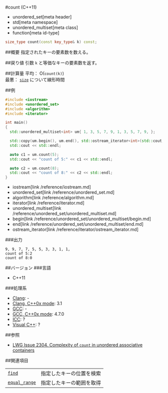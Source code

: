 #count (C++11)
* unordered_set[meta header]
* std[meta namespace]
* unordered_multiset[meta class]
* function[meta id-type]

```cpp
size_type count(const key_type& k) const;
```

##概要
指定されたキーの要素数を数える。


##戻り値
引数 `k` と等価なキーの要素数を返す。


##計算量
平均： O(`count(k)`)  
最悪： [`size`](size.md) について線形時間


##例
```cpp
#include <iostream>
#include <unordered_set>
#include <algorithm>
#include <iterator>

int main()
{
  std::unordered_multiset<int> um{ 1, 3, 5, 7, 9, 1, 3, 5, 7, 9, };

  std::copy(um.begin(), um.end(), std::ostream_iterator<int>(std::cout, ", "));
  std::cout << std::endl;

  auto c1 = um.count(5);
  std::cout << "count of 5:" << c1 << std::endl;

  auto c2 = um.count(8);
  std::cout << "count of 8:" << c2 << std::endl;
}
```
* iostream[link /reference/iostream.md]
* unordered_set[link /reference/unordered_set.md]
* algorithm[link /reference/algorithm.md]
* iterator[link /reference/iterator.md]
* unordered_multiset[link /reference/unordered_set/unordered_multiset.md]
* begin[link /reference/unordered_set/unordered_multiset/begin.md]
* end[link /reference/unordered_set/unordered_multiset/end.md]
* ostream_iterator[link /reference/iterator/ostream_iterator.md]

###出力
```
9, 9, 7, 7, 5, 5, 3, 3, 1, 1,
count of 5:2
count of 8:0
```

##バージョン
###言語
- C++11

###処理系
- [Clang](/implementation.md#clang): -
- [Clang, C++0x mode](/implementation.md#clang): 3.1
- [GCC](/implementation.md#gcc): -
- [GCC, C++0x mode](/implementation.md#gcc): 4.7.0
- [ICC](/implementation.md#icc): ?
- [Visual C++](/implementation.md#visual_cpp): ?


##参照
- [LWG Issue 2304. Complexity of `count` in unordered associative containers](http://www.open-std.org/jtc1/sc22/wg21/docs/lwg-defects.html#2304)


##関連項目

| | |
|-----------------------------------|--------------------------|
| [`find`](./find.md)               | 指定したキーの位置を検索 |
| [`equal_range`](./equal_range.md) | 指定したキーの範囲を取得 |

